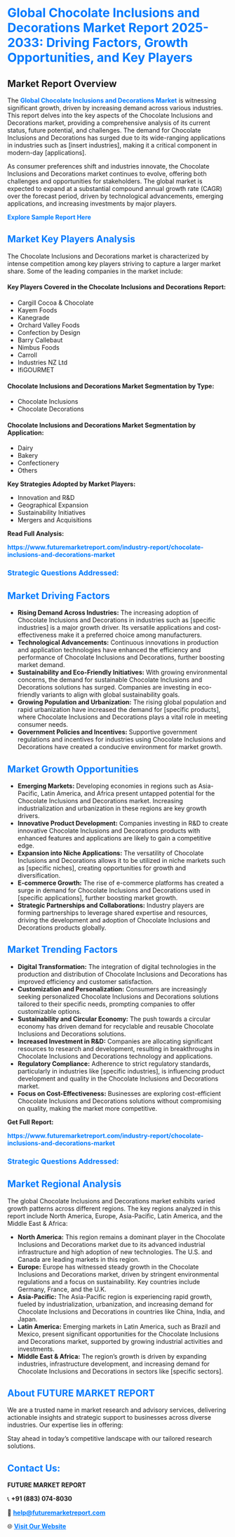 <h1 style="color: #007BFF;">Global Chocolate Inclusions and Decorations Market Report 2025-2033: Driving Factors, Growth Opportunities, and Key Players</h1>

<section id="overview">
<h2>Market Report Overview</h2>
<p>The <a href="https://www.futuremarketreport.com/industry-report/chocolate-inclusions-and-decorations-market" style="color: #007BFF; text-decoration: none;"><strong>Global Chocolate Inclusions and Decorations Market</strong></a> is witnessing significant growth, driven by increasing demand across various industries. This report delves into the key aspects of the Chocolate Inclusions and Decorations market, providing a comprehensive analysis of its current status, future potential, and challenges. The demand for Chocolate Inclusions and Decorations has surged due to its wide-ranging applications in industries such as [insert industries], making it a critical component in modern-day [applications].</p>
<p>As consumer preferences shift and industries innovate, the Chocolate Inclusions and Decorations market continues to evolve, offering both challenges and opportunities for stakeholders. The global market is expected to expand at a substantial compound annual growth rate (CAGR) over the forecast period, driven by technological advancements, emerging applications, and increasing investments by major players.</p>
</section>

<section id="overview">
<p><a href="https://www.futuremarketreport.com/request-sample/reportId=40767" style="color: #007BFF; text-decoration: none;"><strong>Explore Sample Report Here</strong></a></p>
</section>

<section id="key-players">
<h2 style="color: #007BFF;">Market Key Players Analysis</h2>
<p>The Chocolate Inclusions and Decorations market is characterized by intense competition among key players striving to capture a larger market share. Some of the leading companies in the market include:</p>
<h4>Key Players Covered in the Chocolate Inclusions and Decorations Report:</h4>
<ul><li>Cargill Cocoa &amp; Chocolate</li><li>Kayem Foods</li><li>Kanegrade</li><li>Orchard Valley Foods</li><li>Confection by Design</li><li>Barry Callebaut</li><li>Nimbus Foods</li><li>Carroll</li><li>Industries NZ Ltd</li><li>IfiGOURMET</li></ul>
<h4>Chocolate Inclusions and Decorations Market Segmentation by Type:</h4>
<ul><li>Chocolate Inclusions</li><li>Chocolate Decorations</li></ul>

<h4>Chocolate Inclusions and Decorations Market Segmentation by Application:</h4>
<ul><li>Dairy</li><li>Bakery</li><li>Confectionery</li><li>Others</li></ul>
<p><strong>Key Strategies Adopted by Market Players:</strong></p>
<ul>
<li>Innovation and R&D</li>
<li>Geographical Expansion</li>
<li>Sustainability Initiatives</li>
<li>Mergers and Acquisitions</li>
</ul>
</section>

<section>
<p><strong>Read Full Analysis: </strong></p><a href="https://www.futuremarketreport.com/industry-report/chocolate-inclusions-and-decorations-market" style="color: #007BFF; text-decoration: none;"><strong>https://www.futuremarketreport.com/industry-report/chocolate-inclusions-and-decorations-market</strong></a>
<h3 style="color: #007BFF;">Strategic Questions Addressed:</h3>
</section>

<section id="driving-factors">
<h2 style="color: #007BFF;">Market Driving Factors</h2>
<ul>
<li><strong>Rising Demand Across Industries:</strong> The increasing adoption of Chocolate Inclusions and Decorations in industries such as [specific industries] is a major growth driver. Its versatile applications and cost-effectiveness make it a preferred choice among manufacturers.</li>
<li><strong>Technological Advancements:</strong> Continuous innovations in production and application technologies have enhanced the efficiency and performance of Chocolate Inclusions and Decorations, further boosting market demand.</li>
<li><strong>Sustainability and Eco-Friendly Initiatives:</strong> With growing environmental concerns, the demand for sustainable Chocolate Inclusions and Decorations solutions has surged. Companies are investing in eco-friendly variants to align with global sustainability goals.</li>
<li><strong>Growing Population and Urbanization:</strong> The rising global population and rapid urbanization have increased the demand for [specific products], where Chocolate Inclusions and Decorations plays a vital role in meeting consumer needs.</li>
<li><strong>Government Policies and Incentives:</strong> Supportive government regulations and incentives for industries using Chocolate Inclusions and Decorations have created a conducive environment for market growth.</li>
</ul>
</section>

<section id="growth-opportunities">
<h2 style="color: #007BFF;">Market Growth Opportunities</h2>
<ul>
<li><strong>Emerging Markets:</strong> Developing economies in regions such as Asia-Pacific, Latin America, and Africa present untapped potential for the Chocolate Inclusions and Decorations market. Increasing industrialization and urbanization in these regions are key growth drivers.</li>
<li><strong>Innovative Product Development:</strong> Companies investing in R&D to create innovative Chocolate Inclusions and Decorations products with enhanced features and applications are likely to gain a competitive edge.</li>
<li><strong>Expansion into Niche Applications:</strong> The versatility of Chocolate Inclusions and Decorations allows it to be utilized in niche markets such as [specific niches], creating opportunities for growth and diversification.</li>
<li><strong>E-commerce Growth:</strong> The rise of e-commerce platforms has created a surge in demand for Chocolate Inclusions and Decorations used in [specific applications], further boosting market growth.</li>
<li><strong>Strategic Partnerships and Collaborations:</strong> Industry players are forming partnerships to leverage shared expertise and resources, driving the development and adoption of Chocolate Inclusions and Decorations products globally.</li>
</ul>
</section>

<section id="trending-factors">
<h2 style="color: #007BFF;">Market Trending Factors</h2>
<ul>
<li><strong>Digital Transformation:</strong> The integration of digital technologies in the production and distribution of Chocolate Inclusions and Decorations has improved efficiency and customer satisfaction.</li>
<li><strong>Customization and Personalization:</strong> Consumers are increasingly seeking personalized Chocolate Inclusions and Decorations solutions tailored to their specific needs, prompting companies to offer customizable options.</li>
<li><strong>Sustainability and Circular Economy:</strong> The push towards a circular economy has driven demand for recyclable and reusable Chocolate Inclusions and Decorations solutions.</li>
<li><strong>Increased Investment in R&D:</strong> Companies are allocating significant resources to research and development, resulting in breakthroughs in Chocolate Inclusions and Decorations technology and applications.</li>
<li><strong>Regulatory Compliance:</strong> Adherence to strict regulatory standards, particularly in industries like [specific industries], is influencing product development and quality in the Chocolate Inclusions and Decorations market.</li>
<li><strong>Focus on Cost-Effectiveness:</strong> Businesses are exploring cost-efficient Chocolate Inclusions and Decorations solutions without compromising on quality, making the market more competitive.</li>
</ul>
</section>

<section>
<p><strong>Get Full Report: </strong></p><a href="https://www.futuremarketreport.com/industry-report/chocolate-inclusions-and-decorations-market" style="color: #007BFF; text-decoration: none;"><strong>https://www.futuremarketreport.com/industry-report/chocolate-inclusions-and-decorations-market</strong></a>
<h3 style="color: #007BFF;">Strategic Questions Addressed:</h3>
</section>


<section id="regional-analysis">
<h2 style="color: #007BFF;">Market Regional Analysis</h2>
<p>The global Chocolate Inclusions and Decorations market exhibits varied growth patterns across different regions. The key regions analyzed in this report include North America, Europe, Asia-Pacific, Latin America, and the Middle East & Africa:</p>
<ul>
<li><strong>North America:</strong> This region remains a dominant player in the Chocolate Inclusions and Decorations market due to its advanced industrial infrastructure and high adoption of new technologies. The U.S. and Canada are leading markets in this region.</li>
<li><strong>Europe:</strong> Europe has witnessed steady growth in the Chocolate Inclusions and Decorations market, driven by stringent environmental regulations and a focus on sustainability. Key countries include Germany, France, and the U.K.</li>
<li><strong>Asia-Pacific:</strong> The Asia-Pacific region is experiencing rapid growth, fueled by industrialization, urbanization, and increasing demand for Chocolate Inclusions and Decorations in countries like China, India, and Japan.</li>
<li><strong>Latin America:</strong> Emerging markets in Latin America, such as Brazil and Mexico, present significant opportunities for the Chocolate Inclusions and Decorations market, supported by growing industrial activities and investments.</li>
<li><strong>Middle East & Africa:</strong> The region’s growth is driven by expanding industries, infrastructure development, and increasing demand for Chocolate Inclusions and Decorations in sectors like [specific sectors].</li>
</ul>
</section>

<footer>
<h2 style="color: #007BFF;">About FUTURE MARKET REPORT</h2>
<p>We are a trusted name in market research and advisory services, delivering actionable insights and strategic support to businesses across diverse industries. Our expertise lies in offering:</p>

<p>Stay ahead in today’s competitive landscape with our tailored research solutions.</p>

<h2 style="color: #007BFF;">Contact Us:</h2>
<p><strong>FUTURE MARKET REPORT</strong></p>
<p>📞 <strong>+91 (883) 074-8030</strong></p>
<p>📧 <strong><a href="mailto:help@futuremarketreport.com" style="color: #007BFF;">help@futuremarketreport.com</a></strong></p>
<p>🌐 <strong><a href="https://www.futuremarketreport.com/" style="color: #007BFF;">Visit Our Website</a></strong></p>
</footer>